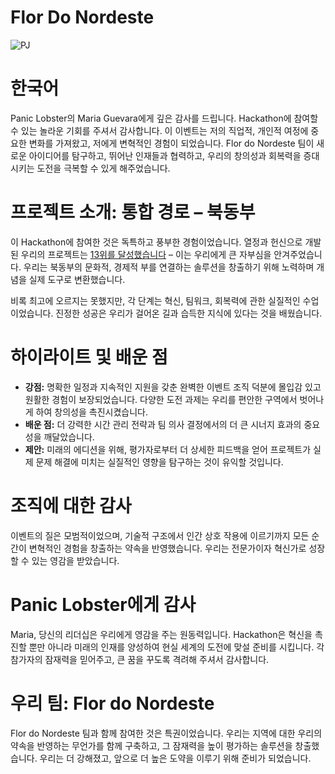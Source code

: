 # Flor Do Nordeste

![PJ](https://github.com/user-attachments/assets/c10c938c-47fa-42f1-8860-4c7f5b48cbcb)

# 한국어

Panic Lobster의 Maria Guevara에게 깊은 감사를 드립니다. Hackathon에 참여할 수 있는 놀라운 기회를 주셔서 감사합니다. 이 이벤트는 저의 직업적, 개인적 여정에 중요한 변화를 가져왔고, 저에게 변혁적인 경험이 되었습니다. Flor do Nordeste 팀이 새로운 아이디어를 탐구하고, 뛰어난 인재들과 협력하고, 우리의 창의성과 회복력을 증대시키는 도전을 극복할 수 있게 해주었습니다.

# 프로젝트 소개: 통합 경로 – 북동부

이 Hackathon에 참여한 것은 독특하고 풍부한 경험이었습니다. 열정과 헌신으로 개발된 우리의 프로젝트는 [13위를 달성했습니다](https://repositorio.enap.gov.br/jspui/bitstream/1/8037/6/Resultado%20Final%20Impulso%20Regional%20Hackathon%20Comunicado_25.pdf) – 이는 우리에게 큰 자부심을 안겨주었습니다. 우리는 북동부의 문화적, 경제적 부를 연결하는 솔루션을 창출하기 위해 노력하며 개념을 실제 도구로 변환했습니다.

비록 최고에 오르지는 못했지만, 각 단계는 혁신, 팀워크, 회복력에 관한 실질적인 수업이었습니다. 진정한 성공은 우리가 걸어온 길과 습득한 지식에 있다는 것을 배웠습니다.

# 하이라이트 및 배운 점

- **강점:** 명확한 일정과 지속적인 지원을 갖춘 완벽한 이벤트 조직 덕분에 몰입감 있고 원활한 경험이 보장되었습니다. 다양한 도전 과제는 우리를 편안한 구역에서 벗어나게 하여 창의성을 촉진시켰습니다.
- **배운 점:** 더 강력한 시간 관리 전략과 팀 의사 결정에서의 더 큰 시너지 효과의 중요성을 깨달았습니다.
- **제안:** 미래의 에디션을 위해, 평가자로부터 더 상세한 피드백을 얻어 프로젝트가 실제 문제 해결에 미치는 실질적인 영향을 탐구하는 것이 유익할 것입니다.

# 조직에 대한 감사

이벤트의 질은 모범적이었으며, 기술적 구조에서 인간 상호 작용에 이르기까지 모든 순간이 변혁적인 경험을 창출하는 약속을 반영했습니다. 우리는 전문가이자 혁신가로 성장할 수 있는 영감을 받았습니다.

# Panic Lobster에게 감사

Maria, 당신의 리더십은 우리에게 영감을 주는 원동력입니다. Hackathon은 혁신을 촉진할 뿐만 아니라 미래의 인재를 양성하여 현실 세계의 도전에 맞설 준비를 시킵니다. 각 참가자의 잠재력을 믿어주고, 큰 꿈을 꾸도록 격려해 주셔서 감사합니다.

# 우리 팀: Flor do Nordeste

Flor do Nordeste 팀과 함께 참여한 것은 특권이었습니다. 우리는 지역에 대한 우리의 약속을 반영하는 무언가를 함께 구축하고, 그 잠재력을 높이 평가하는 솔루션을 창출했습니다. 우리는 더 강해졌고, 앞으로 더 높은 도약을 이루기 위해 준비가 되었습니다.

